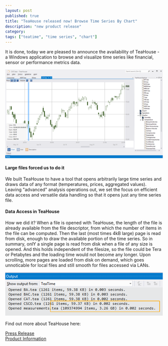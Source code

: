 ```yaml
---
layout: post
published: true
title: "TeaHouse released now! Browse Time Series By Chart"
description: "new product release"
category: 
tags: ["teatime", "time series", "chart"]
---
```


It is done, today we are pleased to announce the availability of TeaHouse - 
a Windows application to browse and visualize time series like financial, sensor or performance metrics data.<!-- more start -->

![TeaHouse](/img/teahouse2.png "TeaHouse")
  
#### Large files forced us to do it
We built TeaHouse to have a tool that opens arbitrarily large time series and draws data of any format (temperatures, 
prices, aggregated values). Leaving "advanced" analysis operations out, we set the focus on efficient data 
access and versatile data handling so that it opens just any time series file.

#### Data Access in TeaHouse
How we did it? When a file is opened with TeaHouse, the length of the file is already available from the file descriptor, 
from which the number of items in the file can be computed. Then the last (most times 4kB large) 
page is read from disk, enough to draw the available portion of the time series. So in summary, onlY a single page
is read from disk when a file of any size is opened. And this holds independent of the filesize, so the file could be Tera 
or Petabytes and the loading time would not become any longer. Upon scrolling, more pages are loaded from disk on demand, which goes 
unnoticable for local files and still smooth for files accessed via LANs.
  
![TeaHouse](/img/teahouseload.png "TeaHouse Loading Time")
  
Find out more about TeaHouse here:

[Press Release](/press/pressteahouse/)  
[Product Information](/teahouse)
<!-- more end -->
